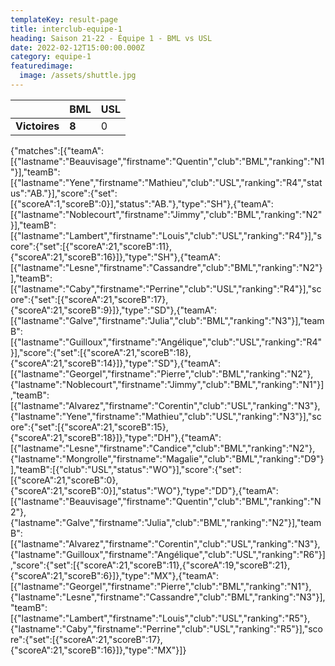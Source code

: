 ```yaml
---
templateKey: result-page
title: interclub-equipe-1
heading: Saison 21-22 - Équipe 1 - BML vs USL
date: 2022-02-12T15:00:00.000Z
category: equipe-1
featuredimage:
  image: /assets/shuttle.jpg
---
```

|               | BML   | USL |
| ------------- | ----- | --- |
| **Victoires** | **8** | 0   |

<scoreboard>{"matches":[{"teamA":[{"lastname":"Beauvisage","firstname":"Quentin","club":"BML","ranking":"N1"}],"teamB":[{"lastname":"Yene","firstname":"Mathieu","club":"USL","ranking":"R4","status":"AB."}],"score":{"set":[{"scoreA":1,"scoreB":0}],"status":"AB."},"type":"SH"},{"teamA":[{"lastname":"Noblecourt","firstname":"Jimmy","club":"BML","ranking":"N2"}],"teamB":[{"lastname":"Lambert","firstname":"Louis","club":"USL","ranking":"R4"}],"score":{"set":[{"scoreA":21,"scoreB":11},{"scoreA":21,"scoreB":16}]},"type":"SH"},{"teamA":[{"lastname":"Lesne","firstname":"Cassandre","club":"BML","ranking":"N2"}],"teamB":[{"lastname":"Caby","firstname":"Perrine","club":"USL","ranking":"R4"}],"score":{"set":[{"scoreA":21,"scoreB":17},{"scoreA":21,"scoreB":9}]},"type":"SD"},{"teamA":[{"lastname":"Galve","firstname":"Julia","club":"BML","ranking":"N3"}],"teamB":[{"lastname":"Guilloux","firstname":"Angélique","club":"USL","ranking":"R4"}],"score":{"set":[{"scoreA":21,"scoreB":18},{"scoreA":21,"scoreB":14}]},"type":"SD"},{"teamA":[{"lastname":"Georgel","firstname":"Pierre","club":"BML","ranking":"N2"},{"lastname":"Noblecourt","firstname":"Jimmy","club":"BML","ranking":"N1"}],"teamB":[{"lastname":"Alvarez","firstname":"Corentin","club":"USL","ranking":"N3"},{"lastname":"Yene","firstname":"Mathieu","club":"USL","ranking":"N3"}],"score":{"set":[{"scoreA":21,"scoreB":15},{"scoreA":21,"scoreB":18}]},"type":"DH"},{"teamA":[{"lastname":"Lesne","firstname":"Candice","club":"BML","ranking":"N2"},{"lastname":"Mongrolle","firstname":"Magalie","club":"BML","ranking":"D9"}],"teamB":[{"club":"USL","status":"WO"}],"score":{"set":[{"scoreA":21,"scoreB":0},{"scoreA":21,"scoreB":0}],"status":"WO"},"type":"DD"},{"teamA":[{"lastname":"Beauvisage","firstname":"Quentin","club":"BML","ranking":"N2"},{"lastname":"Galve","firstname":"Julia","club":"BML","ranking":"N2"}],"teamB":[{"lastname":"Alvarez","firstname":"Corentin","club":"USL","ranking":"N3"},{"lastname":"Guilloux","firstname":"Angélique","club":"USL","ranking":"R6"}],"score":{"set":[{"scoreA":21,"scoreB":11},{"scoreA":19,"scoreB":21},{"scoreA":21,"scoreB":6}]},"type":"MX"},{"teamA":[{"lastname":"Georgel","firstname":"Pierre","club":"BML","ranking":"N1"},{"lastname":"Lesne","firstname":"Cassandre","club":"BML","ranking":"N3"}],"teamB":[{"lastname":"Lambert","firstname":"Louis","club":"USL","ranking":"R5"},{"lastname":"Caby","firstname":"Perrine","club":"USL","ranking":"R5"}],"score":{"set":[{"scoreA":21,"scoreB":17},{"scoreA":21,"scoreB":16}]},"type":"MX"}]}</scoreboard>